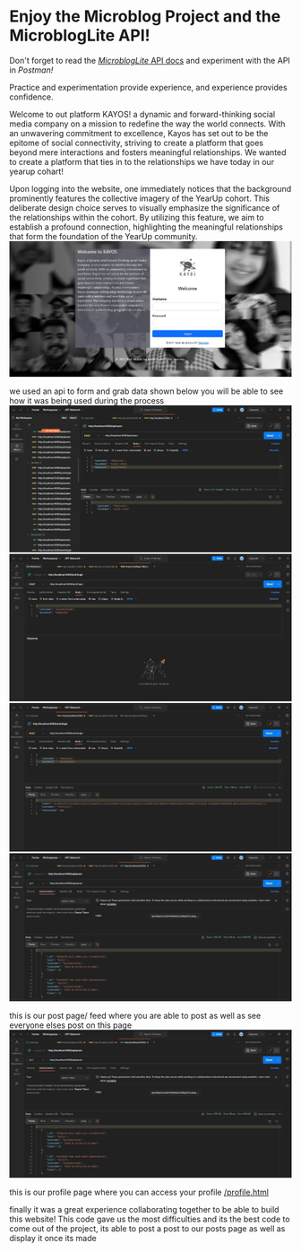 # Enjoy the Microblog Project and the MicroblogLite API!

Don't forget to read the [*MicroblogLite* API docs](https://microbloglite.herokuapp.com/docs/) and experiment with the API in *Postman!*

Practice and experimentation provide experience, and experience provides confidence.


Welcome to out platform KAYOS! a dynamic and forward-thinking social media company on a mission to redefine the way the world connects. With an unwavering commitment to excellence, Kayos has set out to be the epitome of social connectivity, striving to create a platform that goes beyond mere interactions and fosters meaningful relationships. We wanted to create a platform that ties in to the relationships we have today in our yearup cohart!


Upon logging into the website, one immediately notices that the background prominently features the collective imagery of the YearUp cohort. This deliberate design choice serves to visually emphasize the significance of the relationships within the cohort. By utilizing this feature, we aim to establish a profound connection, highlighting the meaningful relationships that form the foundation of the YearUp community.
![index.html](pictures/login.JPG)

we used an api to form and grab data shown below you will be able to see how it was being used during the process 
![../index.html](pictures/makinguser.JPG)
![../index.html](pictures/authlogin.JPG)
![../index.html](pictures/key.JPG)
![../index.html](pictures/posts.JPG)

this is our post page/ feed where you are able to post as well as see everyone elses post on this page 
![../index.html](pictures/posts.JPG)

this is our profile page where you can access your profile 
[/profile.html](pictures/profilepage.JPG)

finally it was a great experience collaborating together to be able to build this website! This code gave us the most difficulties and its the best code to come out of the project, its able to post a post to our posts page as well as display it once its made


